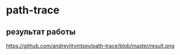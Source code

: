 # path-trace

## результат работы 
https://github.com/andreylitvintsev/path-trace/blob/master/result.png
